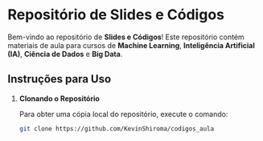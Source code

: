# Repositório de Slides e Códigos

Bem-vindo ao repositório de **Slides e Códigos**! Este repositório contém materiais de aula para cursos de **Machine Learning**, **Inteligência Artificial (IA)**, **Ciência de Dados** e **Big Data**.

## Instruções para Uso

1. **Clonando o Repositório**

   Para obter uma cópia local do repositório, execute o comando:
   ```bash
   git clone https://github.com/KevinShiroma/codigos_aula
